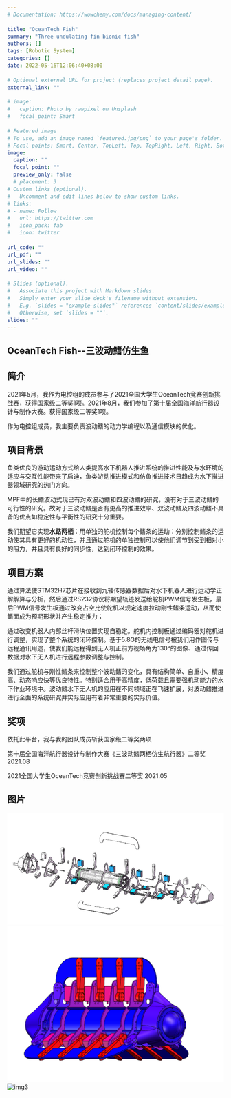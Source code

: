 ```yaml
---
# Documentation: https://wowchemy.com/docs/managing-content/

title: "OceanTech Fish"
summary: "Three undulating fin bionic fish"
authors: []
tags: [Robotic System]
categories: []
date: 2022-05-16T12:06:40+08:00

# Optional external URL for project (replaces project detail page).
external_link: ""

# image:
#   caption: Photo by rawpixel on Unsplash
#   focal_point: Smart

# Featured image
# To use, add an image named `featured.jpg/png` to your page's folder.
# Focal points: Smart, Center, TopLeft, Top, TopRight, Left, Right, BottomLeft, Bottom, BottomRight.
image:
  caption: ""
  focal_point: ""
  preview_only: false
  # placement: 3
# Custom links (optional).
#   Uncomment and edit lines below to show custom links.
# links:
# - name: Follow
#   url: https://twitter.com
#   icon_pack: fab
#   icon: twitter

url_code: ""
url_pdf: ""
url_slides: ""
url_video: ""

# Slides (optional).
#   Associate this project with Markdown slides.
#   Simply enter your slide deck's filename without extension.
#   E.g. `slides = "example-slides"` references `content/slides/example-slides.md`.
#   Otherwise, set `slides = ""`.
slides: ""
---
```

## **OceanTech Fish--三波动鳍仿生鱼**
## **简介**
2021年5月，我作为电控组的成员参与了2021全国大学生OceanTech竞赛创新挑战赛，获得国家级二等奖1项。2021年8月，我们参加了第十届全国海洋航行器设计与制作大赛。获得国家级二等奖1项。

作为电控组成员，我主要负责波动鳍的动力学编程以及通信模块的优化。

## **项目背景**
鱼类优良的游动运动方式给人类提高水下机器人推进系统的推进性能及与水环境的适应与交互性能带来了启迪，鱼类游动推进模式和仿鱼推进技术日趋成为水下推进器领域研究的热门方向。

MPF中的长鳍波动式现已有对双波动鳍和四波动鳍的研究，没有对于三波动鳍的可行性的研究。故对于三波动鳍是否有更高的推进效率、双波动鳍及四波动鳍不具备的优点如稳定性与平衡性的研究十分重要。

我们期望它实现**水路两栖**：用单独的舵机控制每个鳍条的运动：分别控制鳍条的运动使其具有更好的机动性，并且通过舵机的单独控制可以使他们调节到受到相对小的阻力，并且具有良好的同步性，达到闭环控制的效果。
## **项目方案**

通过算法使STM32H7芯片在接收到九轴传感器数据后对水下机器人进行运动学正解解算与分析，然后通过RS232协议将期望轨迹发送给舵机PWM信号发生板，最后PWM信号发生板通过改变占空比使舵机以规定速度拉动刚性鳍条运动，从而使鳍面成为预期形状并产生稳定推力；

通过改变机器人内部丝杆滑块位置实现自稳定。舵机内控制板通过编码器对舵机进行调整，实现了整个系统的闭环控制。基于5.8G的无线电信号被我们用作图传与远程通讯用途，使我们能远程得到无人机正前方视场角为130°的图像、通过传回数据对水下无人机进行远程参数调整与控制。

我们通过舵机与刚性鳍条来控制整个波动鳍的变化，具有结构简单、自重小、精度高、动态响应快等优良特性。特别适合用于高精度，低荷载且需要强机动能力的水下作业环境中。波动鳍水下无人机的应用在不同领域正在飞速扩展，对波动鳍推进进行全面的系统研究并实际应用有着非常重要的实际价值。

## **奖项**
依托此平台，我与我的团队成员斩获国家级二等奖两项

第十届全国海洋航行器设计与制作大赛《三波动鳍两栖仿生航行器》二等奖 2021.08

2021全国大学生OceanTech竞赛创新挑战赛二等奖 2021.05
## **图片**
![img1](img1.png)
![img2](img2.png)
![img3](img3.png)





